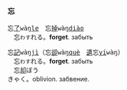 
### <span lang=zh-tw>忘</span>　
忘[了]()<samp>wàŋ[le]()</samp>　忘[掉]()<samp>wàŋ[diào]()</samp>   
　忘`わす`れる。**forget**.&nbsp;забыть   

忘[記]()<samp>wàŋ[jì]()</samp>（忘[卻]()<samp>wàŋ[què]()</samp>　[遺]()忘<samp>[yí]()wàŋ</samp>）  
　忘`わす`れる。**forget**.&nbsp;забыть  
　忘[却]()<kbd>ぼう<br>きゃく</kbd>。oblivion.&nbsp;забвение.


 
